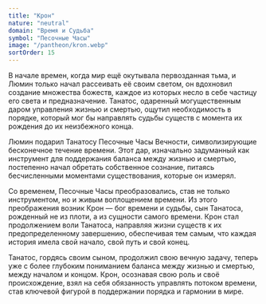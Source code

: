 ```yaml
---
title: "Крон"
nature: "neutral"
domain: "Время и Cудьба"
symbol: "Песочные Часы"
image: "/pantheon/kron.webp"
sortOrder: 15
---
```


В начале времен, когда мир ещё окутывала первозданная тьма, и
Люмин только начал рассеивать её своим светом, он вдохновил
создание множества божеств, каждое из которых несло в себе частицу
его света и предназначение. Танатос, одаренный могущественным
даром управления жизнью и смертью, ощутил необходимость в
порядке, который мог бы направлять судьбы существ с момента их
рождения до их неизбежного конца.

Люмин подарил Танатосу Песочные Часы Вечности, символизирующие
бесконечное течение времени. Этот дар, изначально задуманный как
инструмент для поддержания баланса между жизнью и смертью,
постепенно начал обретать собственное сознание, питаясь
бесчисленными моментами существования, которые он измерял.

Со временем, Песочные Часы преобразовались, став не только
инструментом, но и живым воплощением времени. Из этого
преображения возник Крон — бог времени и судьбы, сын Танатоса,
рожденный не из плоти, а из сущности самого времени. Крон стал
продолжением воли Танатоса, направляя жизни существ к их
предопределенному завершению, обеспечивая тем самым, что каждая
история имела свой начало, свой путь и свой конец.

Танатос, гордясь своим сыном, продолжил свою вечную задачу, теперь
уже с более глубоким пониманием баланса между жизнью и смертью,
между началом и концом. Крон, осознавая свою роль и своё
происхождение, взял на себя обязанность управлять потоком времени,
став ключевой фигурой в поддержании порядка и гармонии в мире.
